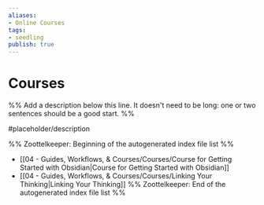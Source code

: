 ```yaml
---
aliases: 
- Online Courses
tags: 
- seedling
publish: true
---
```


#  Courses

%% Add a description below this line. It doesn't need to be long: one or two sentences should be a good start. %%

#placeholder/description 

%% Zoottelkeeper: Beginning of the autogenerated index file list  %%
-  [[04 - Guides, Workflows, & Courses/Courses/Course for Getting Started with Obsidian|Course for Getting Started with Obsidian]]
-  [[04 - Guides, Workflows, & Courses/Courses/Linking Your Thinking|Linking Your Thinking]]
%% Zoottelkeeper: End of the autogenerated index file list  %%
